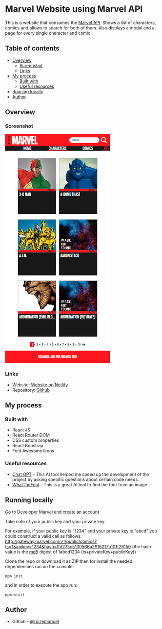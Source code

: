 # Marvel Website using Marvel API

This is a website that consumes the [Marvel API](https://developer.marvel.com/). Shows a list of characters, comics and allows to search for both of them. Also displays a modal and a page for every single character and comic. 

## Table of contents

- [Overview](#overview)
  - [Screenshot](#screenshot)
  - [Links](#links)
- [My process](#my-process)
  - [Built with](#built-with)
  - [Useful resources](#useful-resources)
- [Running locally](#running-locally)
- [Author](#author)

## Overview

### Screenshot

![](./screenshot.jpg)

### Links

- Website: [Website on Netlify](https://marvel-emanuel-ruiz.netlify.app/)
- Repository: [Github](https://github.com/ruizemanuel/marvel)

## My process

### Built with

- React JS
- React Router DOM
- CSS custom properties
- React Boostrap
- Font Awesome Icons

### Useful resources

- [Chat GPT](https://chat.openai.com/chat) - This AI tool helped me speed up the development of the project by asking specific questions about certain code needs.
- [WhatTheFont](https://www.myfonts.com/pages/whatthefont) - This is a great AI tool to find the font from an image

## Running locally

Go to [Developer Marvel](https://developer.marvel.com/) and create an account

Take note of your public key and your private key

For example, if your public key is "1234" and your private key is "abcd" you could construct a valid call as follows: http://gateway.marvel.com/v1/public/comics?ts=1&apikey=1234&hash=ffd275c5130566a2916217b101f26150 (the hash value is the [md5](https://www.md5hashgenerator.com/) digest of 1abcd1234 (ts+privateKey+publicKey))

Clone the repo or download it as ZIP then for install the needed dependencies run on the console:

```
npm init
```
and in order to execute the app run:
```
npm start
```


## Author
- Github - [@ruizemanuel](https://github.com/ruizemanuel)


